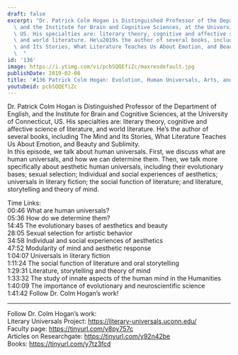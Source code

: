 ```yaml
---
draft: false
excerpt: "Dr. Patrick Colm Hogan is Distinguished Professor of the Department of English,\
  \ and the Institute for Brain and Cognitive Sciences, at the University of Connecticut,\
  \ US. His specialties are: literary theory, cognitive and affective science of literature,\
  \ and world literature. He\u2019s the author of several books, including The Mind\
  \ and Its Stories, What Literature Teaches Us About Emotion, and Beauty and Sublimity.\
  \  "
id: '136'
image: https://i.ytimg.com/vi/pcbSQQEfiZc/maxresdefault.jpg
publishDate: 2019-02-08
title: '#136 Patrick Colm Hogan: Evolution, Human Universals, Arts, and Literature'
youtubeid: pcbSQQEfiZc
---
```

<div class="timelinks">

Dr. Patrick Colm Hogan is Distinguished Professor of the Department of English, and the Institute for Brain and Cognitive Sciences, at the University of Connecticut, US. His specialties are: literary theory, cognitive and affective science of literature, and world literature. He’s the author of several books, including The Mind and Its Stories, What Literature Teaches Us About Emotion, and Beauty and Sublimity.  
In this episode, we talk about human universals. First, we discuss what are human universals, and how we can determine them. Then, we talk more specifically about aesthetic human universals, including their evolutionary bases; sexual selection; Individual and social experiences of aesthetics; universals in literary fiction; the social function of literature; and literature, storytelling and theory of mind.

Time Links:  
<time>00:46</time> What are human universals?  
<time>05:36</time> How do we determine them?                             
<time>14:45</time> The evolutionary bases of aesthetics and beauty               
<time>28:05</time> Sexual selection for artistic behavior            
<time>34:58</time> Individual and social experiences of aesthetics       
<time>47:52</time> Modularity of mind and aesthetic response        
<time>1:04:07</time> Universals in literary fiction      
<time>1:11:24</time> The social function of literature and oral storytelling      
<time>1:29:31</time> Literature, storytelling and theory of mind  
<time>1:33:32</time> The study of innate aspects of the human mind in the Humanities  
<time>1:40:09</time> The importance of evolutionary and neuroscientific science  
<time>1:41:42</time> Follow Dr. Colm Hogan’s work!

---

Follow Dr. Colm Hogan’s work:  
Literary Universals Project: https://literary-universals.uconn.edu/  
Faculty page: https://tinyurl.com/y8py757c  
Articles on Researchgate: https://tinyurl.com/y92n42be  
Books: https://tinyurl.com/y7tz3fcd
</div>

